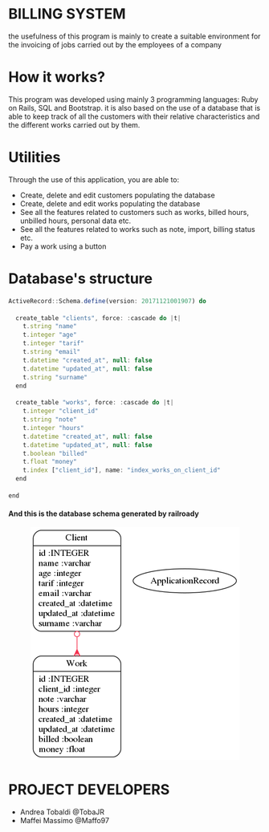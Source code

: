 # BILLING SYSTEM
the usefulness of this program is mainly to create a suitable environment for the invoicing of jobs carried out by the employees of a company

# How it works?
This program was developed using mainly 3 programming languages: Ruby on Rails, SQL and Bootstrap.
it is also based on the use of a database that is able to keep track of all the customers with their relative characteristics and the different works carried out by them.

# Utilities
Through the use of this application, you are able to:
- Create, delete and edit customers populating the database
- Create, delete and edit works populating the database
- See all the features related to customers such as works, billed hours, unbilled hours, personal data etc.
- See all the features related to works such as note, import, billing status etc.
- Pay a work using a button

# Database's structure
```javascript
ActiveRecord::Schema.define(version: 20171121001907) do

  create_table "clients", force: :cascade do |t|
    t.string "name"
    t.integer "age"
    t.integer "tarif"
    t.string "email"
    t.datetime "created_at", null: false
    t.datetime "updated_at", null: false
    t.string "surname"
  end

  create_table "works", force: :cascade do |t|
    t.integer "client_id"
    t.string "note"
    t.integer "hours"
    t.datetime "created_at", null: false
    t.datetime "updated_at", null: false
    t.boolean "billed"
    t.float "money"
    t.index ["client_id"], name: "index_works_on_client_id"
  end

end
```
#### And this is the database schema generated by railroady
 <p align="center">
  <img src="https://github.com/TobaJR/Ingegneria_sw2/blob/master/models.png">
</p>


# PROJECT DEVELOPERS
- Andrea Tobaldi @TobaJR
- Maffei Massimo @Maffo97
